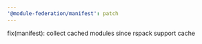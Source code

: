 ```yaml
---
'@module-federation/manifest': patch
---
```


fix(manifest): collect cached modules since rspack support cache
